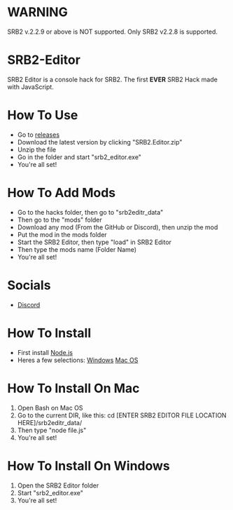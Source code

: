 # WARNING
SRB2 v.2.2.9 or above is NOT supported. Only SRB2 v2.2.8 is supported.

# SRB2-Editor
SRB2 Editor is a console hack for SRB2. The first __EVER__ SRB2 Hack made with JavaScript.

# How To Use
- Go to [releases](https://github.com/Great-Hacking/SRB2-Editor/releases)
- Download the latest version by clicking "SRB2.Editor.zip"
- Unzip the file
- Go in the folder and start "srb2_editor.exe"
- You're all set!

# How To Add Mods
- Go to the hacks folder, then go to "srb2editr_data"
- Then go to the "mods" folder
- Download any mod (From the GitHub or Discord), then unzip the mod
- Put the mod in the mods folder
- Start the SRB2 Editor, then type "load" in SRB2 Editor
- Then type the mods name (Folder Name)
- You're all set!

# Socials
- [Discord](https://discord.gg/FCdUdJnYFT)

# How To Install
- First install [Node.js](https://nodejs.org/en/download/)
- Heres a few selections:
   [Windows](https://nodejs.org/dist/v14.16.0/node-v14.16.0-x64.msi)
   [Mac OS](https://nodejs.org/dist/v14.16.0/node-v14.16.0.pkg)

# How To Install On Mac
1. Open Bash on Mac OS
2. Go to the current DIR, like this: cd [ENTER SRB2 EDITOR FILE LOCATION HERE]/srb2editr_data/
3. Then type "node file.js"
4. You're all set!

# How To Install On Windows
1. Open the SRB2 Editor folder
2. Start "srb2_editor.exe"
3. You're all set!
